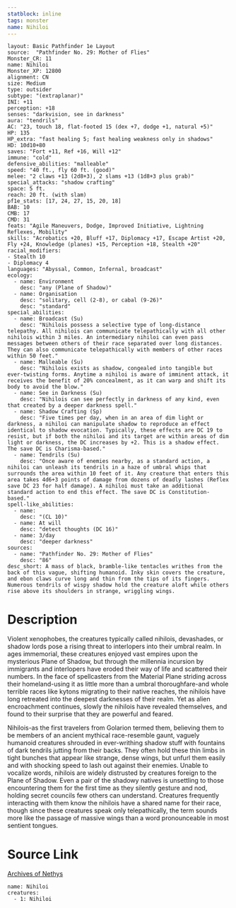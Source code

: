 ```yaml
---
statblock: inline
tags: monster
name: Nihiloi
---
```

```statblock
layout: Basic Pathfinder 1e Layout
source:  "Pathfinder No. 29: Mother of Flies"
Monster_CR: 11
name: Nihiloi
Monster_XP: 12800
alignment: CN
size: Medium
type: outsider
subtype: "(extraplanar)"
INI: +11
perception: +18
senses: "darkvision, see in darkness"
aura: "tendrils"
AC: "23, touch 18, flat-footed 15 (dex +7, dodge +1, natural +5)"
HP: 135
HP_extra: "fast healing 5; fast healing weakness only in shadows"
HD: 10d10+80
saves: "Fort +11, Ref +16, Will +12"
immune: "cold"
defensive_abilities: "malleable"
speed: "40 ft., fly 60 ft. (good)"
melee: "2 claws +13 (2d8+3), 2 slams +13 (1d8+3 plus grab)"
special_attacks: "shadow crafting"
space: 5 ft.
reach: 20 ft. (with slam)
pf1e_stats: [17, 24, 27, 15, 20, 18]
BAB: 10
CMB: 17
CMD: 31
feats: "Agile Maneuvers, Dodge, Improved Initiative, Lightning Reflexes, Mobility"
skills: "Acrobatics +20, Bluff +17, Diplomacy +17, Escape Artist +20, Fly +24, Knowledge (planes) +15, Perception +18, Stealth +20"
racial_modifiers:
- Stealth 10
- Diplomacy 4
languages: "Abyssal, Common, Infernal, broadcast"
ecology:
  - name: Environment
    desc: "any (Plane of Shadow)"
  - name: Organisation
    desc: "solitary, cell (2-8), or cabal (9-26)"
    desc: "standard"
special_abilities:
  - name: Broadcast (Su)
    desc: "Nihilois possess a selective type of long-distance telepathy. All nihilois can communicate telepathically with all other nihilois within 3 miles. An intermediary nihiloi can even pass messages between others of their race separated over long distances. They can also communicate telepathically with members of other races within 50 feet."
  - name: Malleable (Su)
    desc: "Nihilois exists as shadow, congealed into tangible but ever-twisting forms. Anytime a nihiloi is aware of imminent attack, it receives the benefit of 20% concealment, as it can warp and shift its body to avoid the blow."
  - name: See in Darkness (Su)
    desc: "Nihilois can see perfectly in darkness of any kind, even that created by a deeper darkness spell."
  - name: Shadow Crafting (Sp)
    desc: "Five times per day, when in an area of dim light or darkness, a nihiloi can manipulate shadow to reproduce an effect identical to shadow evocation. Typically, these effects are DC 19 to resist, but if both the nihiloi and its target are within areas of dim light or darkness, the DC increases by +2. This is a shadow effect. The save DC is Charisma-based."
  - name: Tendrils (Su)
    desc: "Once aware of enemies nearby, as a standard action, a nihiloi can unleash its tendrils in a haze of umbral whips that surrounds the area within 10 feet of it. Any creature that enters this area takes 4d6+3 points of damage from dozens of deadly lashes (Reflex save DC 23 for half damage). A nihiloi must take an additional standard action to end this effect. The save DC is Constitution-based."
spell-like_abilities:
  - name:
    desc: "(CL 10)"
  - name: At will
    desc: "detect thoughts (DC 16)"
  - name: 3/day
    desc: "deeper darkness"
sources:
  - name: "Pathfinder No. 29: Mother of Flies"
    desc: "86"
desc_short: A mass of black, bramble-like tentacles writhes from the back of this vague, shifting humanoid. Inky skin covers the creature, and ebon claws curve long and thin from the tips of its fingers. Numerous tendrils of wispy shadow hold the creature aloft while others rise above its shoulders in strange, wriggling wings.
```
# Description
Violent xenophobes, the creatures typically called nihilois, devashades, or shadow lords pose a rising threat to interlopers into their umbral realm. In ages immemorial, these creatures enjoyed vast empires upon the mysterious Plane of Shadow, but through the millennia incursion by immigrants and interlopers have eroded their way of life and scattered their numbers. In the face of spellcasters from the Material Plane striding across their homeland-using it as little more than a umbral thoroughfare-and whole terrible races like kytons migrating to their native reaches, the nihilois have long retreated into the deepest darknesses of their realm. Yet as alien encroachment continues, slowly the nihilois have revealed themselves, and found to their surprise that they are powerful and feared.

Nihilois-as the first travelers from Golarion termed them, believing them to be members of an ancient mythical race-resemble gaunt, vaguely humanoid creatures shrouded in ever-writhing shadow stuff with fountains of dark tendrils jutting from their backs. They often hold these thin limbs in tight bunches that appear like strange, dense wings, but unfurl them easily and with shocking speed to lash out against their enemies. Unable to vocalize words, nihilois are widely distrusted by creatures foreign to the Plane of Shadow. Even a pair of the shadowy natives is unsettling to those encountering them for the first time as they silently gesture and nod, holding secret councils few others can understand. Creatures frequently interacting with them know the nihilois have a shared name for their race, though since these creatures speak only telepathically, the term sounds more like the passage of massive wings than a word pronounceable in most sentient tongues.
# Source Link
[Archives of Nethys](https://aonprd.com/MonsterDisplay.aspx?ItemName=Nihiloi)
```encounter-table
name: Nihiloi
creatures:
  - 1: Nihiloi
```
